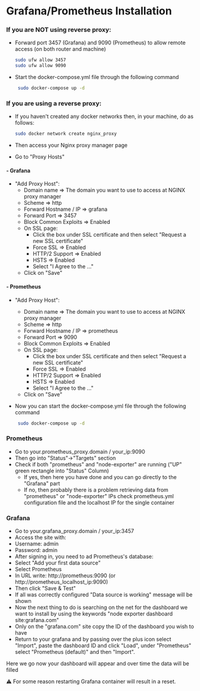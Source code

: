 # Grafana/Prometheus Installation

### If you are NOT using reverse proxy:
- Forward port 3457 (Grafana) and 9090 (Prometheus) to allow remote access (on both router and machine)

    ```sh
    sudo ufw allow 3457
    sudo ufw allow 9090
    ```
    
 - Start the docker-compose.yml file through the following command

   ```sh
    sudo docker-compose up -d
    ```

   
### If you are using a reverse proxy:
- If you haven't created any docker networks then, in your machine, do as follows:

  ```sh
  sudo docker network create nginx_proxy
  ``` 
  
- Then access your Nginx proxy manager page
- Go to "Proxy Hosts"

#### - Grafana
- "Add Proxy Host":
  - Domain name => The domain you want to use to access at NGINX proxy manager
  - Scheme => http
  - Forward Hostname / IP => grafana
  - Forward Port => 3457
  - Block Common Exploits => Enabled
  - On SSL page:
    - Click the box under SSL certificate and then select "Request a new SSL certificate"
    - Force SSL => Enabled
    - HTTP/2 Support => Enabled
    - HSTS => Enabled
    - Select "I Agree to the ..."
  - Click on "Save"
#### - Prometheus
  - "Add Proxy Host":
    - Domain name => The domain you want to use to access at NGINX proxy manager
    - Scheme => http
    - Forward Hostname / IP => prometheus
    - Forward Port => 9090
    - Block Common Exploits => Enabled
    - On SSL page:
      - Click the box under SSL certificate and then select "Request a new SSL certificate"
      - Force SSL => Enabled
      - HTTP/2 Support => Enabled
      - HSTS => Enabled
      - Select "I Agree to the ..."
    - Click on "Save"
        
 - Now you can start the docker-compose.yml file through the following command

   ```sh
    sudo docker-compose up -d
    ```
    
 ### Prometheus
 
- Go to your.prometheus_proxy.domain / your_ip:9090
- Then go into "Status"->"Targets" section
- Check if both "prometheus" and "node-exporter" are running ("UP" green rectangle into "Status" Column)
  - If yes, then here you have done and you can go directly to the "Grafana" part
  - If no, then probably there is a problem retrieving data from "prometheus" or "node-exporter" IPs check prometheus.yml 
    configuration file and the localhost IP for the single container
  
 ### Grafana
 
 - Go to your.grafana_proxy.domain / your_ip:3457
 - Access the site with:
  - Username: admin
  - Password: admin
 - After signing in, you need to ad Prometheus's database:
  - Select "Add your first data source"
  - Select Prometheus
  - In URL write: http://prometheus:9090 (or http://prometheus_localhost_ip:9090)
  - Then click "Save & Test"
  - If all was correctly configured "Data source is working" message will be shown
 - Now the next thing to do is searching on the net for the dashboard we want to install by using the keywords "node exporter dashboard site:grafana.com"
 - Only on the "grafana.com" site copy the ID of the dashboard you wish to have
 - Return to your grafana and by passing over the plus icon select "Import", paste the dashboard ID and click "Load",
    under "Prometheus" select "Prometheus (default)" and then "Import".
    
Here we go now your dashboard will appear and over time the data will be filled

⚠️ For some reason restarting Grafana container will result in a reset. 
